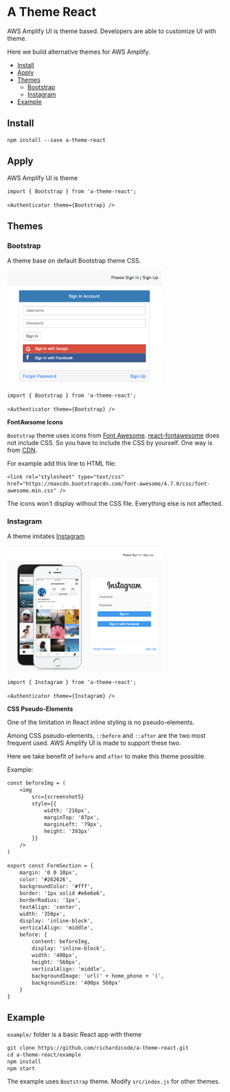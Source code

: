 # A Theme React

AWS Amplify UI is theme based. Developers are able to customize UI with theme.

Here we build alternative themes for AWS Amplify.

* [Install](#install)
* [Apply](#apply)
* [Themes](#themes)
  - [Bootstrap](#bootstrap)
  - [Instagram](#instagram)
* [Example](#example)

## Install

```
npm install --save a-theme-react
```

## Apply

AWS Amplify UI is theme

```
import { Bootstrap } from 'a-theme-react';

<Authenticator theme={Bootstrap} />
```

## Themes

### Bootstrap

A theme base on default Bootstrap theme CSS.

<img src="media/a_theme_bootstrap.png" width="360" />

```
import { Bootstrap } from 'a-theme-react';

<Authenticator theme={Bootstrap} />
```

**FontAwsome Icons**

`Bootstrap` theme uses icons from [Font Awesome](http://fontawesome.io/). [react-fontawesome](https://github.com/danawoodman/react-fontawesome) does not include CSS. So you have to include the CSS by yourself. One way is from [CDN](https://www.bootstrapcdn.com/fontawesome/).

For example add this line to HTML file:
```
<link rel="stylesheet" type="text/css" href="https://maxcdn.bootstrapcdn.com/font-awesome/4.7.0/css/font-awesome.min.css" />
```

The icons won't display without the CSS file. Everything else is not affected.

### Instagram

A theme imitates [Instagram](https://www.instagram.com)

<img src="media/a_theme_instagram.png" width="360" />

```
import { Instagram } from 'a-theme-react';

<Authenticator theme={Instagram} />
```

**CSS Pseudo-Elements**

One of the limitation in React inline styling is no pseudo-elements.

Among CSS pseudo-elements, `::before` and `::after` are the two most frequent used. AWS Amplify UI is made to support these two.

Here we take benefit of `before` and `after` to make this theme possible.

Example:

```
const beforeImg = (
    <img
        src={screenshot5}
        style={{
            width: '216px',
            marginTop: '87px',
            marginLeft: '79px',
            height: '393px'
        }}
    />
)

export const FormSection = {
    margin: '0 0 10px',
    color: '#262626',
    backgroundColor: '#fff',
    border: '1px solid #e6e6e6',
    borderRadius: '1px',
    textAlign: 'center',
    width: '350px',
    display: 'inline-block',
    verticalAlign: 'middle',
    before: {
        content: beforeImg,
        display: 'inline-block',
        width: '400px',
        height: '560px',
        verticalAlign: 'middle',
        backgroundImage: 'url(' + home_phone + ')',
        backgroundSize: '400px 560px'
    }
}
```

## Example

`example/` folder is a basic React app with theme

```
git clone https://github.com/richardzcode/a-theme-react.git
cd a-theme-react/example
npm install
npm start
```

The example uses `Bootstrap` theme. Modify `src/index.js` for other themes.
